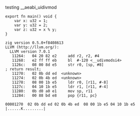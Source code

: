 testing __aeabi_uidivmod

    export fn main() void {
        var x: u32 = 1;
        var y: u32 = 2;
        var z: u32 = x % y;
    }

    zig version 0.5.0+f8408613
    LLVM (http://llvm.org/):
      LLVM version 7.0.1
       11264:	04 20 82 e2 	add	r2, r2, #4
       11268:	e2 ff ff eb 	bl	#-120 <__udivmodsi4>
       1126c:	08 00 8d e5 	str	r0, [sp, #8]
    ; return result;
       11270:	02 0b dd ed  <unknown>
       11274:	02 0b 4b ed  <unknown>
       11278:	08 00 1b e5 	ldr	r0, [r11, #-8]
       1127c:	04 10 1b e5 	ldr	r1, [r11, #-4]
       11280:	0b d0 a0 e1 	mov	sp, r11
       11284:	00 88 bd e8 	pop	{r11, pc}

    00001270  02 0b dd ed 02 0b 4b ed  08 00 1b e5 04 10 1b e5  |......K.........|
